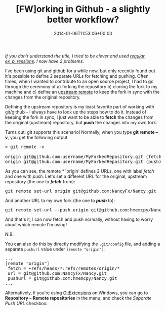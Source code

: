﻿---
title: '[FW]orking in Github - a slightly better workflow?'
date: 2014-01-06T11:53:06+00:00
---
_If you don't understand the title, I tried to be clever and used_ [_regular ex_p_ressions_](http://www.regular-expressions.info/charclass.html)_. I now have 2 problems._

<!-- more -->

I've been using git and github for a while now, but only recently found out it's possible to define 2 separate URLs for fetching and pushing. Often times, when I wanted to contribute to an open source project, I had to go through the ceremony of a) forking the repository b) cloning the fork to my machine and c) define an [upstream remote](https://help.github.com/articles/syncing-a-fork) to keep the fork in sync with the changes from the original repository.

Defining the upstream repository is my least favorite part of working with git/github &ndash; I always have to look up the steps how to do it. Instead of keeping the fork in sync, I just want to be able to **fetch** the changes from the original (upstream) repository, but **push** the changes into my own fork.

Turns out, git supports this scenario! Normally, when you type **git remote &ndash;v**, you get the following output:

<pre>&gt; git remote -v

origin git@github.com:username/MyForkedRepository.git (fetch) 
origin git@github.com:username/MyForkedRepository.git (push)
</pre>

As you can see, the remote *˜origin' defines 2 URLs, one with label _fetch_ and one with _push_. Let's set a different URL for the original, upstream repository (the one to _**fetch**_ from):

<pre>git remote set-url origin git@github.com:NancyFx/Nancy.git
</pre>

And another URL to my own fork (the one to **_push_** to):

<pre>git remote set-url --push origin git@github.com:hmemcpy/Nancy.git</pre>

And that's it, I can now fetch and push normally, without having to worry about which remote I'm using!

N.B.

You can also do this by directly modifying the `.git/config` file, and adding a separate `pushurl` value under `[remote "origin"]:`

<pre>...
[remote "origin"]
 fetch = +refs/heads/*:refs/remotes/origin/*
 url = git@github.com:NancyFx/Nancy.git
 pushurl = git@github.com:hmemcpy/Nancy.git
...
</pre>

Alternatively, if you're using [GitExtensions](https://code.google.com/p/gitextensions/) on Windows, you can go to **Repository** &ndash; **Remote repositories** in the menu, and check the _Separate Push URL_ checkbox:

<img title="" style="border-top: 0px; border-right: 0px; background-image: none; border-bottom: 0px; padding-top: 0px; padding-left: 0px; border-left: 0px; display: inline; padding-right: 0px" border="0" alt="" src="http://i1.wp.com/hmemcpy.com/wp-content/uploads/2014/01/image.png?resize=670%2C332" data-recalc-dims="1" />
